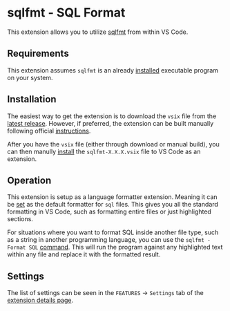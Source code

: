 # sqlfmt - SQL Format

This extension allows you to utilize [sqlfmt](https://github.com/GrantFBarnes/sqlfmt) from within VS Code.

## Requirements

This extension assumes `sqlfmt` is an already [installed](https://github.com/GrantFBarnes/sqlfmt?tab=readme-ov-file#installation) executable program on your system.

## Installation

The easiest way to get the extension is to download the `vsix` file from the [latest release](https://github.com/grantfbarnes/sqlfmt/releases/latest).
However, if preferred, the extension can be built manually following official [instructions](https://code.visualstudio.com/api/working-with-extensions/publishing-extension).

After you have the `vsix` file (either through download or manual build), you can then manully [install](https://code.visualstudio.com/api/working-with-extensions/publishing-extension#packaging-extensions) the `sqlfmt-X.X.X.vsix` file to VS Code as an extension.

## Operation

This extension is setup as a language formatter extension.
Meaning it can be [set](https://code.visualstudio.com/docs/configure/settings#_language-specific-editor-settings) as the default formatter for `sql` files.
This gives you all the standard formatting in VS Code, such as formatting entire files or just highlighted sections.

For situations where you want to format SQL inside another file type, such as a string in another programming language, you can use the `sqlfmt - Format SQL` [command](https://code.visualstudio.com/docs/getstarted/userinterface#_command-palette).
This will run the program against any highlighted text within any file and replace it with the formatted result.

## Settings

The list of settings can be seen in the `FEATURES` -> `Settings` tab of the [extension details page](https://code.visualstudio.com/docs/editor/extension-marketplace#_extension-details).
